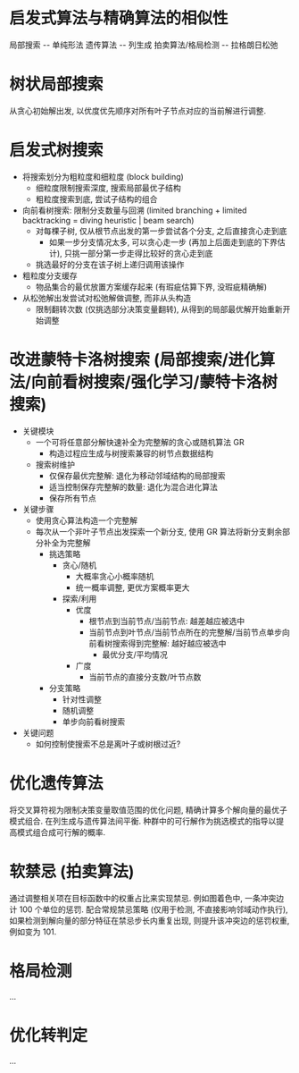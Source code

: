 # 启发式算法与精确算法的相似性

局部搜索 -- 单纯形法
遗传算法 -- 列生成
拍卖算法/格局检测 -- 拉格朗日松弛



# 树状局部搜索

从贪心初始解出发, 以优度优先顺序对所有叶子节点对应的当前解进行调整.



# 启发式树搜索

- 将搜索划分为粗粒度和细粒度 (block building)
  - 细粒度限制搜索深度, 搜索局部最优子结构
  - 粗粒度搜索到底, 尝试子结构的组合
- 向前看树搜索: 限制分支数量与回溯 (limited branching + limited backtracking = diving heuristic | beam search)
  - 对每棵子树, 仅从根节点出发的第一步尝试各个分支, 之后直接贪心走到底
    - 如果一步分支情况太多, 可以贪心走一步 (再加上后面走到底的下界估计), 只挑一部分第一步走得比较好的贪心走到底
  - 挑选最好的分支在该子树上递归调用该操作
- 粗粒度分支缓存
  - 物品集合的最优放置方案缓存起来 (有瑕疵估算下界, 没瑕疵精确解)
- 从松弛解出发尝试对松弛解做调整, 而非从头构造
  - 限制翻转次数 (仅挑选部分决策变量翻转), 从得到的局部最优解开始重新开始调整



# 改进蒙特卡洛树搜索 (局部搜索/进化算法/向前看树搜索/强化学习/蒙特卡洛树搜索)

- 关键模块
  - 一个可将任意部分解快速补全为完整解的贪心或随机算法 GR
    - 构造过程应生成与树搜索兼容的树节点数据结构
  - 搜索树维护
    - 仅保存最优完整解: 退化为移动邻域结构的局部搜索
    - 适当控制保存完整解的数量: 退化为混合进化算法
    - 保存所有节点
- 关键步骤
  - 使用贪心算法构造一个完整解
  - 每次从一个非叶子节点出发探索一个新分支, 使用 GR 算法将新分支剩余部分补全为完整解
    - 挑选策略
      - 贪心/随机
        - 大概率贪心小概率随机
        - 统一概率调整, 更优方案概率更大
      - 探索/利用
        - 优度
          - 根节点到当前节点/当前节点: 越差越应被选中
          - 当前节点到叶节点/当前节点所在的完整解/当前节点单步向前看树搜索得到完整解: 越好越应被选中
            - 最优分支/平均情况
        - 广度
          - 当前节点的直接分支数/叶节点数
    - 分支策略
      - 针对性调整
      - 随机调整
      - 单步向前看树搜索
- 关键问题
  - 如何控制使搜索不总是离叶子或树根过近?



# 优化遗传算法

将交叉算符视为限制决策变量取值范围的优化问题, 精确计算多个解向量的最优子模式组合.
在列生成与遗传算法间平衡.
种群中的可行解作为挑选模式的指导以提高模式组合成可行解的概率.



# 软禁忌 (拍卖算法)

通过调整相关项在目标函数中的权重占比来实现禁忌.
例如图着色中, 一条冲突边计 100 个单位的惩罚.
配合常规禁忌策略 (仅用于检测, 不直接影响邻域动作执行), 如果检测到解向量的部分特征在禁忌步长内重复出现, 则提升该冲突边的惩罚权重, 例如变为 101.



# 格局检测

...



# 优化转判定

...
